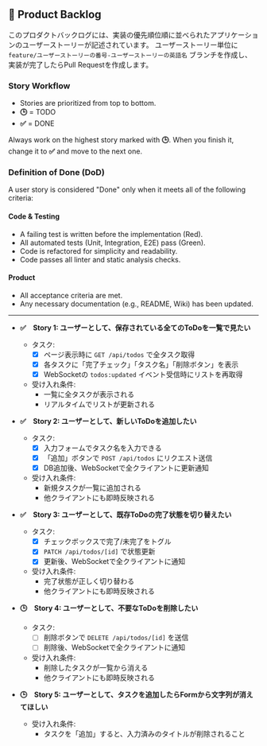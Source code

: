 ## 📝 Product Backlog

このプロダクトバックログには、実装の優先順位順に並べられたアプリケーションのユーザーストーリーが記述されています。
ユーザーストーリー単位に `feature/ユーザーストーリーの番号-ユーザーストーリーの英語名` ブランチを作成し、
実装が完了したらPull Requestを作成します。

### **Story Workflow**

* Stories are prioritized from top to bottom.
* **🕒** = TODO
* **✅** = DONE

Always work on the highest story marked with **🕒**. When you finish it, change it to **✅** and move to the next one.

### **Definition of Done (DoD)**

A user story is considered "Done" only when it meets all of the following criteria:

#### **Code & Testing**
* A failing test is written before the implementation (Red).
* All automated tests (Unit, Integration, E2E) pass (Green).
* Code is refactored for simplicity and readability.
* Code passes all linter and static analysis checks.

#### **Product**
* All acceptance criteria are met.
* Any necessary documentation (e.g., README, Wiki) has been updated.

---

- **✅　Story 1: ユーザーとして、保存されている全てのToDoを一覧で見たい**
  - タスク:
    - [x] ページ表示時に `GET /api/todos` で全タスク取得
    - [x] 各タスクに「完了チェック」「タスク名」「削除ボタン」を表示
    - [x] WebSocketの `todos:updated` イベント受信時にリストを再取得
  - 受け入れ条件:
    - 一覧に全タスクが表示される
    - リアルタイムでリストが更新される

- **✅　Story 2: ユーザーとして、新しいToDoを追加したい**
  - タスク:
    - [x] 入力フォームでタスク名を入力できる
    - [x] 「追加」ボタンで `POST /api/todos` にリクエスト送信
    - [x] DB追加後、WebSocketで全クライアントに更新通知
  - 受け入れ条件:
    - 新規タスクが一覧に追加される
    - 他クライアントにも即時反映される

- **✅　Story 3: ユーザーとして、既存ToDoの完了状態を切り替えたい**
  - タスク:
    - [x] チェックボックスで完了/未完了をトグル
    - [x] `PATCH /api/todos/[id]` で状態更新
    - [x] 更新後、WebSocketで全クライアントに通知
  - 受け入れ条件:
    - 完了状態が正しく切り替わる
    - 他クライアントにも即時反映される

- **🕒　Story 4: ユーザーとして、不要なToDoを削除したい**
  - タスク:
    - [ ] 削除ボタンで `DELETE /api/todos/[id]` を送信
    - [ ] 削除後、WebSocketで全クライアントに通知
  - 受け入れ条件:
    - 削除したタスクが一覧から消える
    - 他クライアントにも即時反映される

- **🕒　Story 5: ユーザーとして、タスクを追加したらFormから文字列が消えてほしい**
  - 受け入れ条件:
    - タスクを「追加」すると、入力済みのタイトルが削除されること
